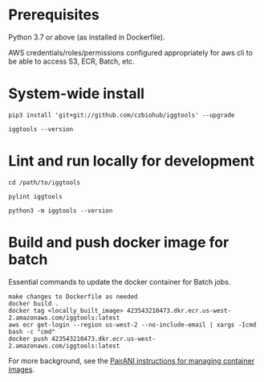 # Prerequisites

Python 3.7 or above (as installed in Dockerfile).

AWS credentials/roles/permissions configured appropriately for aws cli to be able to access S3, ECR, Batch, etc.


# System-wide install

```
pip3 install 'git+git://github.com/czbiohub/iggtools' --upgrade

iggtools --version
```

# Lint and run locally for development

```
cd /path/to/iggtools

pylint iggtools

python3 -m iggtools --version
```

# Build and push docker image for batch

Essential commands to update the docker container for Batch jobs.

```
make changes to Dockerfile as needed
docker build .
docker tag <locally_built_image> 423543210473.dkr.ecr.us-west-2.amazonaws.com/iggtools:latest
aws ecr get-login --region us-west-2 --no-include-email | xargs -Icmd bash -c "cmd"
docker push 423543210473.dkr.ecr.us-west-2.amazonaws.com/iggtools:latest
```

For more background, see the [PairANI instructions for managing container images](https://github.com/czbiohub/pairani/wiki#managing-container-images).
